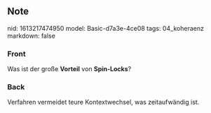 ## Note
nid: 1613217474950
model: Basic-d7a3e-4ce08
tags: 04_koheraenz
markdown: false

### Front
Was ist der große <b>Vorteil</b> von <b>Spin-Locks</b>?

### Back
Verfahren vermeidet teure Kontextwechsel, was zeitaufwändig ist.
